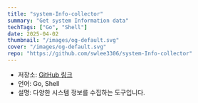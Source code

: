 ```yaml
---
title: "system-Info-collector"
summary: "Get system Information data"
techTags: ["Go", "Shell"]
date: 2025-04-02
thumbnail: "/images/og-default.svg"
cover: "/images/og-default.svg"
repo: "https://github.com/swlee3306/system-Info-collector"
---
```


- 저장소: [GitHub 링크](https://github.com/swlee3306/system-Info-collector)
- 언어: Go, Shell
- 설명: 다양한 시스템 정보를 수집하는 도구입니다.
